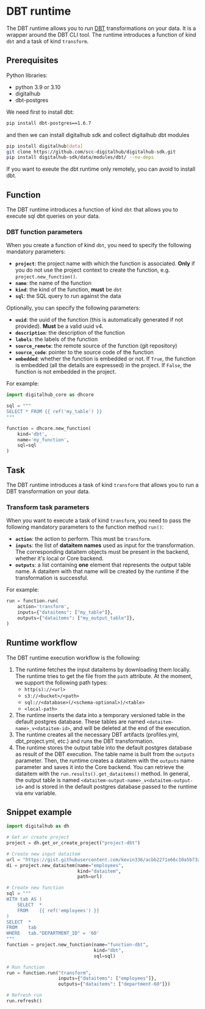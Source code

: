 # DBT runtime

The DBT runtime allows you to run [DBT](https://www.getdbt.com/) transformations on your data. It is a wrapper around the DBT CLI tool.
The runtime introduces a function of kind `dbt` and a task of kind `transform`.

## Prerequisites

Python libraries:

- python 3.9 or 3.10
- digitalhub
- dbt-postgres

We need first to install dbt:

```bash
pip install dbt-postgres==1.6.7
```

and then we can install digitalhub sdk and collect digitalhub dbt modules

```bash
pip install digitalhub[data]
git clone https://github.com/scc-digitalhub/digitalhub-sdk.git
pip install digitalhub-sdk/data/modules/dbt/ --no-deps
```

If you want to exeute the dbt runtime only remotely, you can avoid to install dbt.

## Function

The DBT runtime introduces a function of kind `dbt` that allows you to execute sql dbt queries on your data.

### DBT function parameters

When you create a function of kind `dbt`, you need to specify the following mandatory parameters:

- **`project`**: the project name with which the function is associated. **Only** if you do not use the project context to create the function, e.g. `project.new_function()`.
- **`name`**: the name of the function
- **`kind`**: the kind of the function, **must** be `dbt`
- **`sql`**: the SQL query to run against the data

Optionally, you can specify the following parameters:

- **`uuid`**: the uuid of the function (this is automatically generated if not provided). **Must** be a valid uuid v4.
- **`description`**: the description of the function
- **`labels`**: the labels of the function
- **`source_remote`**: the remote source of the function (git repository)
- **`source_code`**: pointer to the source code of the function
- **`embedded`**: whether the function is embedded or not. If `True`, the function is embedded (all the details are expressed) in the project. If `False`, the function is not embedded in the project.

For example:

```python
import digitalhub_core as dhcore

sql = """
SELECT * FROM {{ ref('my_table') }}
"""

function = dhcore.new_function(
    kind='dbt',
    name='my_function',
    sql=sql
)
```

## Task

The DBT runtime introduces a task of kind `transform` that allows you to run a DBT transformation on your data.

### Transform task parameters

When you want to execute a task of kind `transform`, you need to pass the following mandatory parameters to the function method `run()`:

- **`action`**: the action to perform. This must be `transform`.
- **`inputs`**: the list of **dataitem names** used as input for the transformation. The corresponding dataitem objects must be present in the backend, whether it's local or Core backend.
- **`outputs`**: a list containing **one** element that represents the output table name. A dataitem with that name will be created by the runtime if the transformation is successful.

For example:

```python
run = function.run(
    action='transform',
    inputs={"dataitems": ["my_table"]},
    outputs={"dataitems": ["my_output_table"]},
)
```

## Runtime workflow

The DBT runtime execution workflow is the following:

1. The runtime fetches the input dataitems by downloading them locally. The runtime tries to get the file from the `path` attribute. At the moment, we support the following path types:
     - `http(s)://<url>`
     - `s3://<bucket>/<path>`
     - `sql://<database>(/<schema-optional>)/<table>`
     - `<local-path>`
2. The runtime inserts the data into a temporary versioned table in the default postgres database. These tables are named `<dataitem-name>_v<dataitem-id>`, and will be deleted at the end of the execution.
3. The runtime creates all the necessary DBT artifacts (profiles.yml, dbt_project.yml, etc.) and runs the DBT transformation.
4. The runtime stores the output table into the default postgres database as result of the DBT execution. The table name is built from the `outputs` parameter. Then, the runtime creates a dataitem with the `outputs` name parameter and saves it into the Core backend. You can retrieve the dataitem with the `run.results().get_dataitems()` method. In general, the output table is named `<dataitem-output-name>_v<dataitem-output-id>` and is stored in the default postgres database passed to the runtime via env variable.

## Snippet example

```python
import digitalhub as dh

# Get or create project
project = dh.get_or_create_project("project-dbt")

# Create new input dataitem
url = "https://gist.githubusercontent.com/kevin336/acbb2271e66c10a5b73aacf82ca82784/raw/e38afe62e088394d61ed30884dd50a6826eee0a8/employees.csv"
di = project.new_dataitem(name="employees",
                          kind="dataitem",
                          path=url)

# Create new function
sql = """
WITH tab AS (
    SELECT  *
    FROM    {{ ref('employees') }}
)
SELECT  *
FROM    tab
WHERE   tab."DEPARTMENT_ID" = '60'
"""
function = project.new_function(name="function-dbt",
                                kind="dbt",
                                sql=sql)

# Run function
run = function.run("transform",
                   inputs={"dataitems": ["employees"]},
                   outputs={"dataitems": ["department-60"]})

# Refresh run
run.refresh()
```

